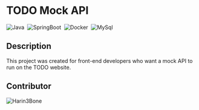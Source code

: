 # TODO Mock API

![Java](https://img.shields.io/badge/Java-E32C2E?logo=Java&style=flat&logoColor=ffffff)&nbsp;
![SpringBoot](https://img.shields.io/badge/Spring_Boot-6DB33F?&style=flat&logo=spring&logoColor=F7F7F7)&nbsp;
![Docker](https://img.shields.io/badge/Docker-2496ED?&style=flat&logo=docker&logoColor=ffffff)&nbsp;
![MySql](https://img.shields.io/badge/MySql-F7F7F7?&style=flat&logo=mysql&logoColor=336791)&nbsp;

## Description
This project was created for front-end developers 
who want a mock API to run on the TODO website.

## Contributor

![Harin3Bone](https://img.shields.io/badge/Harin3Bone-181717?style=flat&logo=github&logoColor=ffffff)